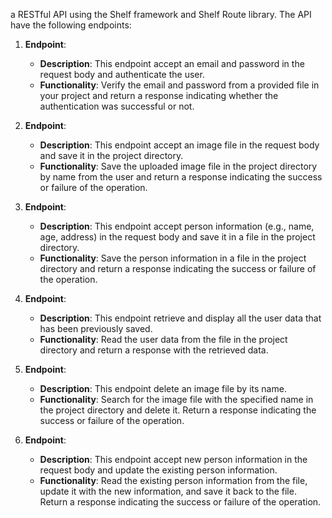 a RESTful API using the Shelf framework and Shelf Route library. The API have the following endpoints:

1. **Endpoint**: 
   - **Description**: This endpoint accept an email and password in the request body and authenticate the user.
   - **Functionality**: Verify the email and password from a provided file in your project and return a response indicating whether the authentication was successful or not.

2. **Endpoint**: 
   - **Description**: This endpoint accept an image file in the request body and save it in the project directory.
   - **Functionality**: Save the uploaded image file in the project directory by name from the user and return a response indicating the success or failure of the operation.

3. **Endpoint**: 
   - **Description**: This endpoint accept person information (e.g., name, age, address) in the request body and save it in a file in the project directory.
   - **Functionality**: Save the person information in a file in the project directory and return a response indicating the success or failure of the operation.

4. **Endpoint**: 
   - **Description**: This endpoint retrieve and display all the user data that has been previously saved.
   - **Functionality**: Read the user data from the file in the project directory and return a response with the retrieved data.

5. **Endpoint**:
   - **Description**: This endpoint delete an image file by its name.
   - **Functionality**: Search for the image file with the specified name in the project directory and delete it. Return a response indicating the success or failure of the operation.

6. **Endpoint**: 
   - **Description**: This endpoint accept new person information in the request body and update the existing person information.
   - **Functionality**: Read the existing person information from the file, update it with the new information, and save it back to the file. Return a response indicating the success or failure of the operation.
